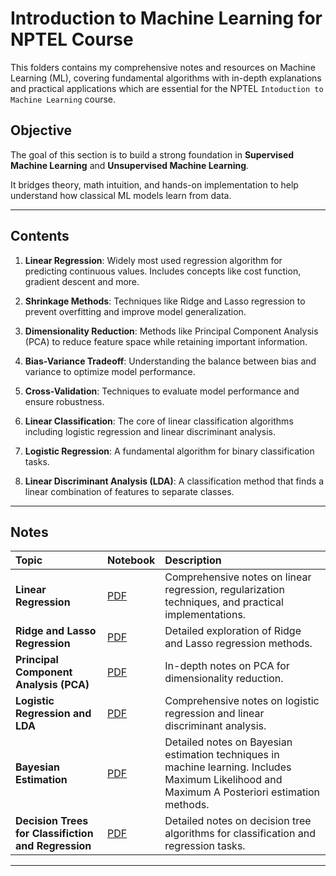 # Introduction to Machine Learning for NPTEL Course

This folders contains my comprehensive notes and resources on Machine Learning (ML), covering fundamental algorithms with in-depth explanations and practical applications which are essential for the NPTEL `Intoduction to Machine Learning` course.

## Objective

The goal of this section is to build a strong foundation in **Supervised Machine Learning** and **Unsupervised Machine Learning**.

It bridges theory, math intuition, and hands-on implementation to help understand how classical ML models learn from data.

---

## Contents

1. **Linear Regression**: Widely most used regression algorithm for predicting continuous values. Includes concepts like cost function, gradient descent and more.

2. **Shrinkage Methods**: Techniques like Ridge and Lasso regression to prevent overfitting and improve model generalization.

3. **Dimensionality Reduction**: Methods like Principal Component Analysis (PCA) to reduce feature space while retaining important information.

4. **Bias-Variance Tradeoff**: Understanding the balance between bias and variance to optimize model performance.

5. **Cross-Validation**: Techniques to evaluate model performance and ensure robustness.

6. **Linear Classification**: The core of linear classification algorithms including logistic regression and linear discriminant analysis.

7. **Logistic Regression**: A fundamental algorithm for binary classification tasks.

8. **Linear Discriminant Analysis (LDA)**: A classification method that finds a linear combination of features to separate classes.

---

## Notes

| Topic | Notebook | Description |
|:------|:----------|:-------------|
| **Linear Regression** | [PDF](Linear%20Regression%20and%20Regularizations.pdf) | Comprehensive notes on linear regression, regularization techniques, and practical implementations. |
| **Ridge and Lasso Regression** | [PDF](Linear%20Regression%20and%20Regularizations.pdf) | Detailed exploration of Ridge and Lasso regression methods. |
| **Principal Component Analysis (PCA)** | [PDF](Linear%20Regression%20and%20Regularizations.pdf) | In-depth notes on PCA for dimensionality reduction. |
| **Logistic Regression and LDA** | [PDF](Logistic%20Regression%20and%20LDA.pdf) | Comprehensive notes on logistic regression and linear discriminant analysis. |
| **Bayesian Estimation** | [PDF](Bayesian%20Estimation.pdf) | Detailed notes on Bayesian estimation techniques in machine learning. Includes Maximum Likelihood and Maximum A Posteriori estimation methods. |
| **Decision Trees for Classifiction and Regression** | [PDF](Complete%20Decision%20Trees.pdf) | Detailed notes on decision tree algorithms for classification and regression tasks. |
---

